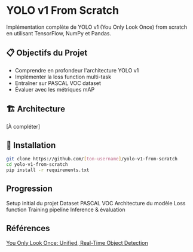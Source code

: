 # YOLO v1 From Scratch

Implémentation complète de YOLO v1 (You Only Look Once) from scratch en utilisant TensorFlow, NumPy et Pandas.

## 📋 Objectifs du Projet
- Comprendre en profondeur l'architecture YOLO v1
- Implémenter la loss function multi-task
- Entraîner sur PASCAL VOC dataset
- Évaluer avec les métriques mAP

## 🏗️ Architecture
[À compléter]

## 🚀 Installation
```bash
git clone https://github.com/[ton-username]/yolo-v1-from-scratch
cd yolo-v1-from-scratch
pip install -r requirements.txt
```

## Progression

 Setup initial du projet
 Dataset PASCAL VOC
 Architecture du modèle
 Loss function
 Training pipeline
 Inference & évaluation

## Références

[You Only Look Once: Unified, Real-Time Object Detection](https://arxiv.org/abs/1506.02640)
